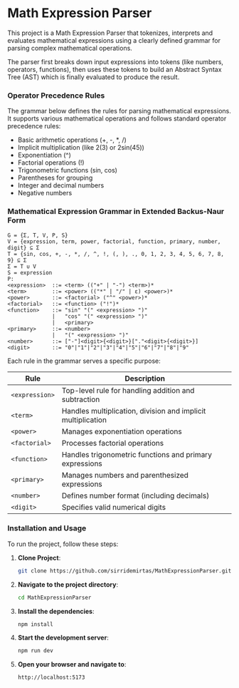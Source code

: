 # Math Expression Parser

This project is a Math Expression Parser that tokenizes, interprets and evaluates mathematical expressions using a clearly defined grammar for parsing complex mathematical operations.

The parser first breaks down input expressions into tokens (like numbers, operators, functions), then uses these tokens to build an Abstract Syntax Tree (AST) which is finally evaluated to produce the result.

### Operator Precedence Rules

The grammar below defines the rules for parsing mathematical expressions. It supports various mathematical operations and follows standard operator precedence rules:

- Basic arithmetic operations (+, -, \*, /)
- Implicit multiplication (like 2(3) or 2sin(45))
- Exponentiation (^)
- Factorial operations (!)
- Trigonometric functions (sin, cos)
- Parentheses for grouping
- Integer and decimal numbers
- Negative numbers

### Mathematical Expression Grammar in Extended Backus-Naur Form

```ebnf
G = {Σ, T, V, P, S}
V = {expression, term, power, factorial, function, primary, number, digit} ⊆ Σ
T = {sin, cos, +, -, *, /, ^, !, (, ), ., 0, 1, 2, 3, 4, 5, 6, 7, 8, 9} ⊆ Σ
Σ = T ∪ V
S = expression
P:
<expression>  ::= <term> (("+" | "-") <term>)*
<term>        ::= <power> (("*" | "/" | ε) <power>)*
<power>       ::= <factorial> ("^" <power>)*
<factorial>   ::= <function> ("!")*
<function>    ::= "sin" "(" <expression> ")"
              |   "cos" "(" <expression> ")"
              |   <primary>
<primary>     ::= <number>
              |   "(" <expression> ")"
<number>      ::= ["-"]<digit>{<digit>}["."<digit>{<digit>}]
<digit>       ::= "0"|"1"|"2"|"3"|"4"|"5"|"6"|"7"|"8"|"9"
```

Each rule in the grammar serves a specific purpose:

| Rule           | Description                                                  |
| -------------- | ------------------------------------------------------------ |
| `<expression>` | Top-level rule for handling addition and subtraction         |
| `<term>`       | Handles multiplication, division and implicit multiplication |
| `<power>`      | Manages exponentiation operations                            |
| `<factorial>`  | Processes factorial operations                               |
| `<function>`   | Handles trigonometric functions and primary expressions      |
| `<primary>`    | Manages numbers and parenthesized expressions                |
| `<number>`     | Defines number format (including decimals)                   |
| `<digit>`      | Specifies valid numerical digits                             |

### Installation and Usage

To run the project, follow these steps:

1. **Clone Project**:
   ```bash
   git clone https://github.com/sirridemirtas/MathExpressionParser.git
   ```
2. **Navigate to the project directory**:
   ```bash
   cd MathExpressionParser
   ```
3. **Install the dependencies**:
   ```bash
   npm install
   ```
4. **Start the development server**:
   ```bash
   npm run dev
   ```
5. **Open your browser and navigate to**:
   ```bash
   http://localhost:5173
   ```
